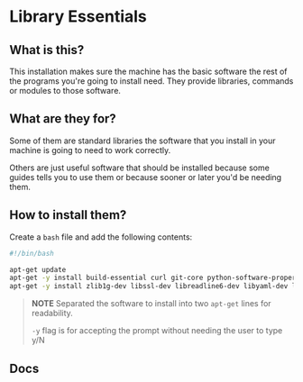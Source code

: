 # Library Essentials

## What is this?

This installation makes sure the machine has the basic software the rest of the programs you're going to install need. They provide libraries, commands or modules to those software.

## What are they for?

Some of them are standard libraries the software that you install in your machine is going to need to work correctly.

Others are just useful software that should be installed because some guides tells you to use them or because sooner or later you'd be needing them.

## How to install them?

Create a `bash` file and add the following contents:

```bash
#!/bin/bash

apt-get update
apt-get -y install build-essential curl git-core python-software-properties htop vim libfontconfig1 libgmp-dev
apt-get -y install zlib1g-dev libssl-dev libreadline6-dev libyaml-dev libncurses5-dev libxml2-dev libxslt-dev libsqlite3-dev
```
> **NOTE**
> Separated the software to install into two `apt-get` lines for readability.
>
> `-y` flag is for accepting the prompt without needing the user to type y/N

## Docs